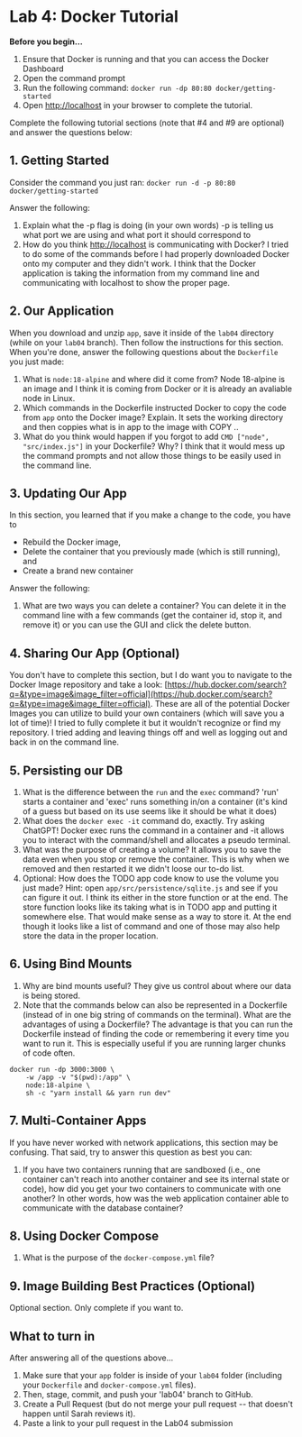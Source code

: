 # Lab 4: Docker Tutorial

**Before you begin...**
1. Ensure that Docker is running and that you can access the Docker Dashboard
1. Open the command prompt
2. Run the following command: `docker run -dp 80:80 docker/getting-started`
3. Open [http://localhost](http://localhost) in your browser to complete the tutorial.

Complete the following tutorial sections (note that #4 and #9 are optional) and answer the questions below:

## 1. Getting Started
Consider the command you just ran: `docker run -d -p 80:80 docker/getting-started`

Answer the following:
1. Explain what the -p flag is doing (in your own words)
-p is telling us what port we are using and what port it should correspond to 
2. How do you think [http://localhost](http://localhost) is communicating with Docker?
I tried to do some of the commands before I had properly downloaded Docker onto my computer and they didn't work. I think
that the Docker application is taking the information from my command line and communicating with localhost to show the proper
page. 

## 2. Our Application
When you download and unzip `app`, save it inside of the `lab04` directory (while on your `lab04` branch). Then follow the instructions for this section. When you're done, answer the following questions about the `Dockerfile` you just made:
1. What is `node:18-alpine` and where did it come from? 
Node 18-alpine is an image and I think it is coming from Docker or it is already an avaliable node in Linux. 
2. Which commands in the Dockerfile instructed Docker to copy the code from `app` onto the Docker image? Explain.
It sets the working directory and then coppies what is in app to the image with COPY .. 
3. What do you think would happen if you forgot to add `CMD ["node", "src/index.js"]` in your Dockerfile? Why?
I think that it would mess up the command prompts and not allow those things to be easily used in the command line. 

## 3. Updating Our App
In this section, you learned that if you make a change to the code, you have to 
* Rebuild the Docker image,
* Delete the container that you previously made (which is still running), and
* Create a brand new container

Answer the following:
1. What are two ways you can delete a container?
You can delete it in the command line with a few commands (get the container id, stop it, and remove it) or you can use the
GUI and click the delete button. 

## 4. Sharing Our App (Optional)
You don't have to complete this section, but I do want you to navigate to the Docker Image repository and take a look: [https://hub.docker.com/search?q=&type=image&image_filter=official](https://hub.docker.com/search?q=&type=image&image_filter=official). These are all of the potential Docker Images you can utilize to build your own containers (which will save you a lot of time)!
I tried to fully complete it but it wouldn't recognize or find my repository. I tried adding and leaving things off and well
as logging out and back in on the command line. 

## 5. Persisting our DB

1. What is the difference between the `run` and the `exec` command? 'run' starts a container and 'exec' runs something in/on a container (it's kind of a guess
but based on its use seems like it should be what it does)
2. What does the `docker exec -it` command do, exactly. Try asking ChatGPT! Docker exec runs the command in a container and -it allows you to interact
with the command/shell and allocates a pseudo terminal. 
3. What was the purpose of creating a volume?
It allows you to save the data even when you stop or remove the container. This is why when we removed and then restarted it we didn't loose our to-do list.
4. Optional: How does the TODO app code know to use the volume you just made? Hint: open `app/src/persistence/sqlite.js` and see if you can figure it out.
I think its either in the store function or at the end. The store function looks like its taking what is in TODO app and putting it somewhere else. 
That would make sense as a way to store it. At the end though it looks like a list of command and one of those may also help store the data in the proper
location. 

## 6. Using Bind Mounts
1. Why are bind mounts useful? They give us control about where our data is being stored. 
2. Note that the commands below can also be represented in a Dockerfile (instead of in one big string of commands on the terminal). What are the advantages of using a Dockerfile?
The advantage is that you can run the Dockerfile instead of finding the code or remembering it every time you want to run it. This is especially useful
if you are running larger chunks of code often. 

```
docker run -dp 3000:3000 \
    -w /app -v "$(pwd):/app" \
    node:18-alpine \
    sh -c "yarn install && yarn run dev"
```

## 7. Multi-Container Apps
If you have never worked with network applications, this section may be confusing. That said, try to answer this question as best you can:

1. If you have two containers running that are sandboxed (i.e., one container can't reach into another container and see its internal state or code), how did you get your two containers to communicate with one another? In other words, how was the web application container able to communicate with the database container?

## 8. Using Docker Compose
1. What is the purpose of the `docker-compose.yml` file?

## 9. Image Building Best Practices (Optional)
Optional section. Only complete if you want to.


## What to turn in
After answering all of the questions above...
1. Make sure that your `app` folder is inside of your `lab04` folder (including your `Dockerfile` and `docker-compose.yml` files).
1. Then, stage, commit, and push your 'lab04' branch to GitHub. 
1. Create a Pull Request (but do not merge your pull request -- that doesn't happen until Sarah reviews it).
1. Paste a link to your pull request in the Lab04 submission
